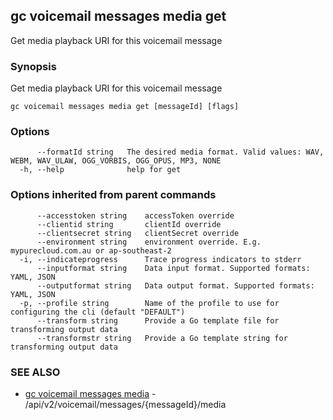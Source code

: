 ## gc voicemail messages media get

Get media playback URI for this voicemail message

### Synopsis

Get media playback URI for this voicemail message

```
gc voicemail messages media get [messageId] [flags]
```

### Options

```
      --formatId string   The desired media format. Valid values: WAV, WEBM, WAV_ULAW, OGG_VORBIS, OGG_OPUS, MP3, NONE
  -h, --help              help for get
```

### Options inherited from parent commands

```
      --accesstoken string    accessToken override
      --clientid string       clientId override
      --clientsecret string   clientSecret override
      --environment string    environment override. E.g. mypurecloud.com.au or ap-southeast-2
  -i, --indicateprogress      Trace progress indicators to stderr
      --inputformat string    Data input format. Supported formats: YAML, JSON
      --outputformat string   Data output format. Supported formats: YAML, JSON
  -p, --profile string        Name of the profile to use for configuring the cli (default "DEFAULT")
      --transform string      Provide a Go template file for transforming output data
      --transformstr string   Provide a Go template string for transforming output data
```

### SEE ALSO

* [gc voicemail messages media](gc_voicemail_messages_media.html)	 - /api/v2/voicemail/messages/{messageId}/media


